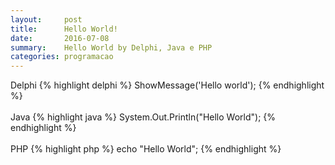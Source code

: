 ```yaml
---
layout:     post
title:      Hello World!
date:       2016-07-08
summary:    Hello World by Delphi, Java e PHP
categories: programacao
---
```

Delphi
{% highlight delphi %}
ShowMessage('Hello world'); 
{% endhighlight %}<br><br>
Java
{% highlight java %}
System.Out.Println("Hello World");
{% endhighlight %}<br><br>
PHP
{% highlight php %}
echo "Hello World";
{% endhighlight %}<br><br>
